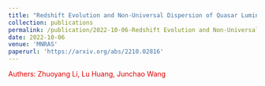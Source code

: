 ```yaml
---
title: "Redshift Evolution and Non-Universal Dispersion of Quasar Luminosity Correlation"
collection: publications
permalink: /publication/2022-10-06-Redshift Evolution and Non-Universal Dispersion of Quasar Luminosity Correlation
date: 2022-10-06
venue: 'MNRAS'
paperurl: 'https://arxiv.org/abs/2210.02816'
---
```

<font color="#dd0000"> Authers: Zhuoyang Li, Lu Huang, Junchao Wang </font><br /> 



